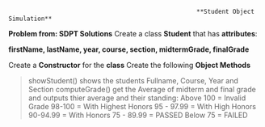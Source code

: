                                                         **Student Object Simulation**
**Problem from: SDPT Solutions**
Create a class **Student** that has **attributes**:

**firstName, lastName, year, course, section, midtermGrade, finalGrade**

Create a **Constructor** for the **class**
Create the following **Object Methods** 
>showStudent()
shows the students Fullname, Course, Year and Section
>computeGrade()
get the Average of midterm and final grade and outputs thier average and their standing:
Above 100 = Invalid Grade
98-100 = With Highest Honors
95 - 97.99 = With High Honors
90-94.99 = With Honors
75 - 89.99 = PASSED
Below 75 = FAILED


